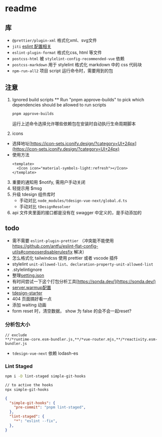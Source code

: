 # readme

## 库

- `@prettier/plugin-xml` 格式化xml、svg文件
- `jiti` [eslint 配置相关](https://eslint.org/docs/latest/use/configure/configuration-files#typescript-configuration-files)
- `eslint-plugin-format` 格式化css, html 等文件
- `postcss-html` 被 `stylelint-config-recommended-vue` 依赖
- `postcss-markdown` 用于 stylelint 格式化 markdown 中的 css 代码块
- `npm-run-all2` 项目 script 运行命令时，需要用到的包

## 注意

1. Ignored build scripts ** Run "pnpm approve-builds" to pick which dependencies should be allowed to run scripts
    ```md
    pnpm approve-builds
    ```
    运行上述命令选择允许哪些依赖包在安装时自动执行生命周期脚本

2. icons

- 选择地址[https://icon-sets.iconify.design/?category=UI+24px](https://icon-sets.iconify.design/?category=UI+24px)
- 使用方法
    ```vue
    <template>
      <Icon icon="material-symbols-light:refresh"></Icon>
    </template>
    ```
3. 重要的通知用 $notify, 需用户手动关闭
4. 轻提示用 $msg
5. 升级 tdesign 组件库时
    - 手动对比 `node_modules/tdesign-vue-next/global.d.ts`
    - 手动对比 `tDesignResolver`
6. api 文件夹里面的接口都是没有在 swagger 中定义的，是手动添加的

## todo

- 需不需要 `eslint-plugin-prettier` （冲突能不能使用 https://github.com/antfu/eslint-flat-config-utils#composerdisablerulesfix 解决）
- 怎么格式化 tailwindcss 使用 prettier 或者 vscode 插件
- stylelint `unit-allowed-list`、`declaration-property-unit-allowed-list`
- .stylelintignore
- 整理[setting.json](https://github.com/vbenjs/vue-vben-admin/blob/main/.vscode/settings.json)
- 有时间尝试一下这个打包分析工具[https://sonda.dev/](https://sonda.dev/)
- [server.warmup配置](https://mp.weixin.qq.com/s?__biz=Mzk0MDUyMDI4OA==&mid=2247484020&idx=1&sn=7d0c88c1b10c001b1d7724ace76d1b7a&chksm=c3b7c9155a69b2bf2e966e2bfbf55b40fa40c63d1e893d43d3ee0b452e25d7ad36bae8fe02d2&mpshare=1&scene=24&srcid=1007A1bipuxBSqdRkfwltAzs&sharer_shareinfo=a95b5998c3c2f0d944a89b04af59f319&sharer_shareinfo_first=a95b5998c3c2f0d944a89b04af59f319#rd)
- [tdesign-starter](https://tdesign.tencent.com/starter/vue-next/dashboard/base)
- 404 页面搞好看一点
- 添加 waiting 动画
- form reset 时，清空数据， show 为 false 的会不会一起reset?

### 分析包大小

```text
// exclude
**/*runtime-core.esm-bundler.js,**/*vue-router.mjs,**/*reactivity.esm-bundler.js
```

- `tdesign-vue-next` 依赖 lodash-es

### Lint Staged

```bash
npm i -D lint-staged simple-git-hooks

// to active the hooks
npx simple-git-hooks
```

```json
{
  "simple-git-hooks": {
    "pre-commit": "pnpm lint-staged",
  },
  "lint-staged": {
    "*": "eslint --fix",
  },
}
```
